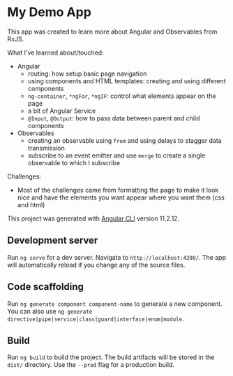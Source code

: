 # My Demo App

This app was created to learn more about Angular and Observables from RxJS. 

What I've learned about/touched:
- Angular
    - routing: how setup basic page navigation
    - using components and HTML templates: creating and using different components
    - `ng-container`, `*ngFor`, `*ngIF`: control what elements appear on the page
    - a bit of Angular Service
    - `@Input`, `@Output`: how to pass data between parent and child components 
- Observables
    - creating an observable using `from` and using delays to stagger data transmission
    - subscribe to an event emitter and use `merge` to create a single observable to which I subscribe

Challenges:
- Most of the challenges came from formatting the page to make it look nice and have the elements you want appear where you want them (css and html)

This project was generated with [Angular CLI](https://github.com/angular/angular-cli) version 11.2.12.

## Development server

Run `ng serve` for a dev server. Navigate to `http://localhost:4200/`. The app will automatically reload if you change any of the source files.

## Code scaffolding

Run `ng generate component component-name` to generate a new component. You can also use `ng generate directive|pipe|service|class|guard|interface|enum|module`.

## Build

Run `ng build` to build the project. The build artifacts will be stored in the `dist/` directory. Use the `--prod` flag for a production build.


